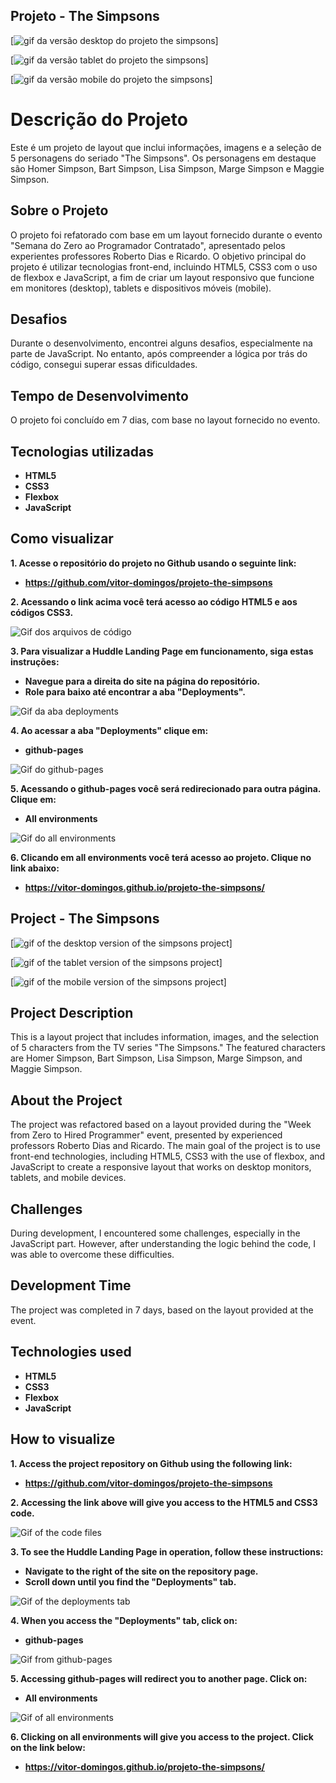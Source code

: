 ## Projeto - The Simpsons

[<img src="./gif do projeto the simpsons.gif" alt="gif da versão desktop do projeto the simpsons">]

[<img src="./gif do projeto the simpsons tablet.gif" alt="gif da versão tablet do projeto the simpsons">]

[<img src="./gif do projeto the simpsons mobile.gif" alt="gif da versão mobile do projeto the simpsons">]

# Descrição do Projeto

Este é um projeto de layout que inclui informações, imagens e a seleção de 5 personagens do seriado "The Simpsons". Os personagens em destaque são Homer Simpson, Bart Simpson, Lisa Simpson, Marge Simpson e Maggie Simpson.

## Sobre o Projeto

O projeto foi refatorado com base em um layout fornecido durante o evento "Semana do Zero ao Programador Contratado", apresentado pelos experientes professores Roberto Dias e Ricardo. O objetivo principal do projeto é utilizar tecnologias front-end, incluindo HTML5, CSS3 com o uso de flexbox e JavaScript, a fim de criar um layout responsivo que funcione em monitores (desktop), tablets e dispositivos móveis (mobile).

## Desafios

Durante o desenvolvimento, encontrei alguns desafios, especialmente na parte de JavaScript. No entanto, após compreender a lógica por trás do código, consegui superar essas dificuldades.

## Tempo de Desenvolvimento

O projeto foi concluído em 7 dias, com base no layout fornecido no evento.


## Tecnologias utilizadas

- **HTML5**
- **CSS3**
- **Flexbox**
- **JavaScript**

## Como visualizar

**1. Acesse o repositório do projeto no Github usando o seguinte link:**

- **https://github.com/vitor-domingos/projeto-the-simpsons**


**2. Acessando o link acima você terá acesso ao código HTML5 e aos códigos CSS3.**

![Gif dos arquivos de código](./gif%20dos%20arquivos%20de%20c%C3%B3digo%20do%20projeto%20the%20simpsons.gif)

**3. Para visualizar a Huddle Landing Page em funcionamento, siga estas instruções:**

- **Navegue para a direita do site na página do repositório.**
- **Role para baixo até encontrar a aba "Deployments".**

![Gif da aba deployments](./gif%20da%20aba%20deployments%20do%20projeto%20the%20simpsons%20.gif)

**4. Ao acessar a aba "Deployments" clique em:**

- **github-pages**

![Gif do github-pages](./gif%20do%20github-pages%20do%20projeto%20the%20simpsons%20.gif)

**5. Acessando o github-pages você será redirecionado para outra página. Clique em:**

- **All environments**

![Gif do all environments](./gif%20all%20environments.gif)

**6. Clicando em all environments você terá acesso ao projeto. Clique no link abaixo:**

- **https://vitor-domingos.github.io/projeto-the-simpsons/**

## Project - The Simpsons

[<img src="./gif do projeto the simpsons.gif" alt="gif of the desktop version of the simpsons project">]

[<img src="./gif do projeto the simpsons tablet.gif" alt="gif of the tablet version of the simpsons project">]

[<img src="./gif do projeto the simpsons mobile.gif" alt="gif of the mobile version of the simpsons project">]

## Project Description

This is a layout project that includes information, images, and the selection of 5 characters from the TV series "The Simpsons." The featured characters are Homer Simpson, Bart Simpson, Lisa Simpson, Marge Simpson, and Maggie Simpson.

## About the Project

The project was refactored based on a layout provided during the "Week from Zero to Hired Programmer" event, presented by experienced professors Roberto Dias and Ricardo. The main goal of the project is to use front-end technologies, including HTML5, CSS3 with the use of flexbox, and JavaScript to create a responsive layout that works on desktop monitors, tablets, and mobile devices.

## Challenges

During development, I encountered some challenges, especially in the JavaScript part. However, after understanding the logic behind the code, I was able to overcome these difficulties.

## Development Time

The project was completed in 7 days, based on the layout provided at the event.

## Technologies used

- **HTML5**
- **CSS3**
- **Flexbox**
- **JavaScript**

## How to visualize

**1. Access the project repository on Github using the following link:**

- **https://github.com/vitor-domingos/projeto-the-simpsons**


**2. Accessing the link above will give you access to the HTML5 and CSS3 code.**

![Gif of the code files](./gif%20dos%20arquivos%20de%20c%C3%B3digo%20do%20projeto%20the%20simpsons.gif)

**3. To see the Huddle Landing Page in operation, follow these instructions:**

- **Navigate to the right of the site on the repository page.**
- **Scroll down until you find the "Deployments" tab.**

![Gif of the deployments tab](./gif%20da%20aba%20deployments%20do%20projeto%20the%20simpsons%20.gif)
    

**4. When you access the "Deployments" tab, click on:**

- **github-pages**

![Gif from github-pages](./gif%20do%20github-pages%20do%20projeto%20the%20simpsons%20.gif)

**5. Accessing github-pages will redirect you to another page. Click on:**

- **All environments**

![Gif of all environments](./gif%20all%20environments.gif)

**6. Clicking on all environments will give you access to the project. Click on the link below:**

- **https://vitor-domingos.github.io/projeto-the-simpsons/**
